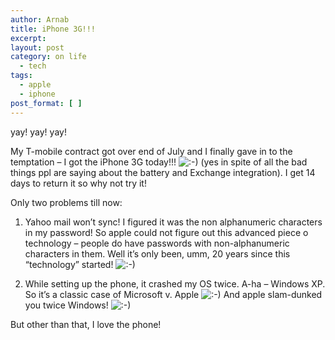```yaml
---
author: Arnab
title: iPhone 3G!!!
excerpt:
layout: post
category: on life
  - tech
tags:
  - apple
  - iphone
post_format: [ ]
---
```

yay! yay! yay!

My T-mobile contract got over end of July and I finally gave in to the temptation – I got the iPhone 3G today!!! ![:-)][1] (yes in spite of all the bad things ppl are saying about the battery and Exchange integration). I get 14 days to return it so why not try it!

Only two problems till now:

1) Yahoo mail won’t sync! I figured it was the non alphanumeric characters in my password! So apple could not figure out this advanced piece o technology – people do have passwords with non-alphanumeric characters in them. Well it’s only been, umm, 20 years since this “technology” started! ![:-)][1]

2) While setting up the phone, it crashed my OS twice. A-ha – Windows XP. So it’s a classic case of Microsoft v. Apple ![:-)][1] And apple slam-dunked you twice Windows! ![:-)][1]

But other than that, I love the phone!

 [1]: http://www.arnab-deka.com/posts/wp-includes/images/smilies/icon_smile.gif